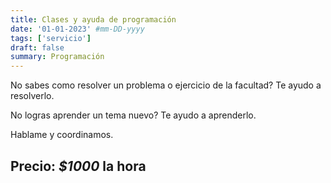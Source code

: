 ```yaml
---
title: Clases y ayuda de programación
date: '01-01-2023' #mm-DD-yyyy
tags: ['servicio']
draft: false
summary: Programación
---
```


No sabes como resolver un problema o ejercicio de la facultad? Te ayudo a resolverlo.

No logras aprender un tema nuevo? Te ayudo a aprenderlo.

Hablame y coordinamos.

## Precio: _$1000_ la hora
